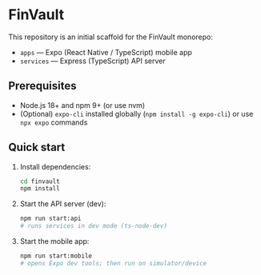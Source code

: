 # FinVault

This repository is an initial scaffold for the FinVault monorepo:

- `apps` — Expo (React Native / TypeScript) mobile app
- `services` — Express (TypeScript) API server

## Prerequisites

- Node.js 18+ and npm 9+ (or use nvm)
- (Optional) `expo-cli` installed globally (`npm install -g expo-cli`) or use `npx expo` commands

## Quick start

1. Install dependencies:

   ```bash
   cd finvault
   npm install
   ```

2. Start the API server (dev):

   ```bash
   npm run start:api
   # runs services in dev mode (ts-node-dev)
   ```

3. Start the mobile app:
   ```bash
   npm run start:mobile
   # opens Expo dev tools; then run on simulator/device
   ```
